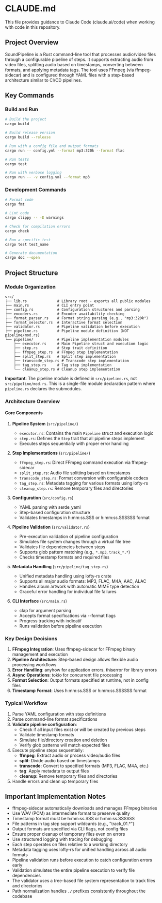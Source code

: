 # CLAUDE.md

This file provides guidance to Claude Code (claude.ai/code) when working with code in this repository.

## Project Overview

SoundPipeline is a Rust command-line tool that processes audio/video files through a configurable pipeline of steps. It supports extracting audio from video files, splitting audio based on timestamps, converting between formats, and applying metadata tags. The tool uses FFmpeg (via ffmpeg-sidecar) and is configured through YAML files with a step-based architecture similar to CI/CD pipelines.

## Key Commands

### Build and Run
```bash
# Build the project
cargo build

# Build release version
cargo build --release

# Run with a config file and output formats
cargo run -- config.yml --format mp3:320k --format flac

# Run tests
cargo test

# Run with verbose logging
cargo run -- -v config.yml --format mp3
```

### Development Commands
```bash
# Format code
cargo fmt

# Lint code
cargo clippy -- -D warnings

# Check for compilation errors
cargo check

# Run a specific test
cargo test test_name

# Generate documentation
cargo doc --open
```

## Project Structure

### Module Organization

```
src/
├── lib.rs              # Library root - exports all public modules
├── main.rs             # CLI entry point
├── config.rs           # Configuration structures and parsing
├── encoders.rs         # Encoder availability checking
├── format_parser.rs    # Format string parsing (e.g., "mp3:320k")
├── format_selector.rs  # Interactive format selection
├── validator.rs        # Pipeline validation before execution
├── pipeline.rs         # Pipeline module definition (NOT pipeline/mod.rs)
└── pipeline/           # Pipeline implementation modules
    ├── executor.rs     # Main Pipeline struct and execution logic
    ├── step.rs         # Step trait definition
    ├── ffmpeg_step.rs  # FFmpeg step implementation
    ├── split_step.rs   # Split step implementation
    ├── transcode_step.rs # Transcode step implementation
    ├── tag_step.rs     # Tag step implementation
    └── cleanup_step.rs # Cleanup step implementation
```

**Important**: The pipeline module is defined in `src/pipeline.rs`, not `src/pipeline/mod.rs`. This is a single-file module declaration pattern where `pipeline.rs` declares the submodules.

### Architecture Overview

#### Core Components

1. **Pipeline System** (`src/pipeline/`)
   - `executor.rs`: Contains the main `Pipeline` struct and execution logic
   - `step.rs`: Defines the `Step` trait that all pipeline steps implement
   - Executes steps sequentially with proper error handling

2. **Step Implementations** (`src/pipeline/`)
   - `ffmpeg_step.rs`: Direct FFmpeg command execution via ffmpeg-sidecar
   - `split_step.rs`: Audio file splitting based on timestamps
   - `transcode_step.rs`: Format conversion with configurable codecs
   - `tag_step.rs`: Metadata tagging for various formats using lofty-rs
   - `cleanup_step.rs`: Remove temporary files and directories

3. **Configuration** (`src/config.rs`)
   - YAML parsing with serde_yaml
   - Step-based configuration structure
   - Validates timestamps in h:mm:ss.SSS or h:mm:ss.SSSSSS format

4. **Pipeline Validation** (`src/validator.rs`)
   - Pre-execution validation of pipeline configuration
   - Simulates file system changes through a virtual file tree
   - Validates file dependencies between steps
   - Supports glob pattern matching (e.g., `*.mp3`, `track_*.*`)
   - Checks timestamp formats and required files

5. **Metadata Handling** (`src/pipeline/tag_step.rs`)
   - Unified metadata handling using lofty-rs crate
   - Supports all major audio formats: MP3, FLAC, M4A, AAC, ALAC
   - Handles album artwork with automatic MIME type detection
   - Graceful error handling for individual file failures

6. **CLI Interface** (`src/main.rs`)
   - clap for argument parsing
   - Accepts format specifications via --format flags
   - Progress tracking with indicatif
   - Runs validation before pipeline execution

### Key Design Decisions

1. **FFmpeg Integration**: Uses ffmpeg-sidecar for FFmpeg binary management and execution
2. **Pipeline Architecture**: Step-based design allows flexible audio processing workflows
3. **Error Handling**: anyhow for application errors, thiserror for library errors
4. **Async Operations**: tokio for concurrent file processing
5. **Format Selection**: Output formats specified at runtime, not in config files
6. **Timestamp Format**: Uses h:mm:ss.SSS or h:mm:ss.SSSSSS format

### Typical Workflow

1. Parse YAML configuration with step definitions
2. Parse command-line format specifications
3. **Validate pipeline configuration**:
   - Check if all input files exist or will be created by previous steps
   - Validate timestamp formats
   - Simulate file/directory creation and deletion
   - Verify glob patterns will match expected files
4. Execute pipeline steps sequentially:
   - **ffmpeg**: Extract audio or process video/audio files
   - **split**: Divide audio based on timestamps
   - **transcode**: Convert to specified formats (MP3, FLAC, M4A, etc.)
   - **tag**: Apply metadata to output files
   - **cleanup**: Remove temporary files and directories
5. Handle errors and clean up temporary files

## Important Implementation Notes

- ffmpeg-sidecar automatically downloads and manages FFmpeg binaries
- Use WAV (PCM) as intermediate format to preserve quality
- Timestamp format must be h:mm:ss.SSS or h:mm:ss.SSSSSS
- File patterns in tag step support wildcards (e.g., "track_01.*")
- Output formats are specified via CLI flags, not config files
- Ensure proper cleanup of temporary files even on errors
- Use structured logging with tracing for debugging
- Each step operates on files relative to a working directory
- Metadata tagging uses lofty-rs for unified handling across all audio formats
- Pipeline validation runs before execution to catch configuration errors early
- Validation simulates the entire pipeline execution to verify file dependencies
- The validator uses a tree-based file system representation to track files and directories
- Path normalization handles `./` prefixes consistently throughout the codebase
